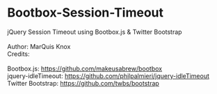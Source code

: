 Bootbox-Session-Timeout
=======================

jQuery Session Timeout using Bootbox.js & Twitter Bootstrap
<br><br>
Author:  MarQuis Knox
<br>
Credits:
<br>
<br>
Bootbox.js:  https://github.com/makeusabrew/bootbox
<br>
jquery-idleTimeout:  https://github.com/philpalmieri/jquery-idleTimeout
<br>
Twitter Bootstrap:  https://github.com/twbs/bootstrap
